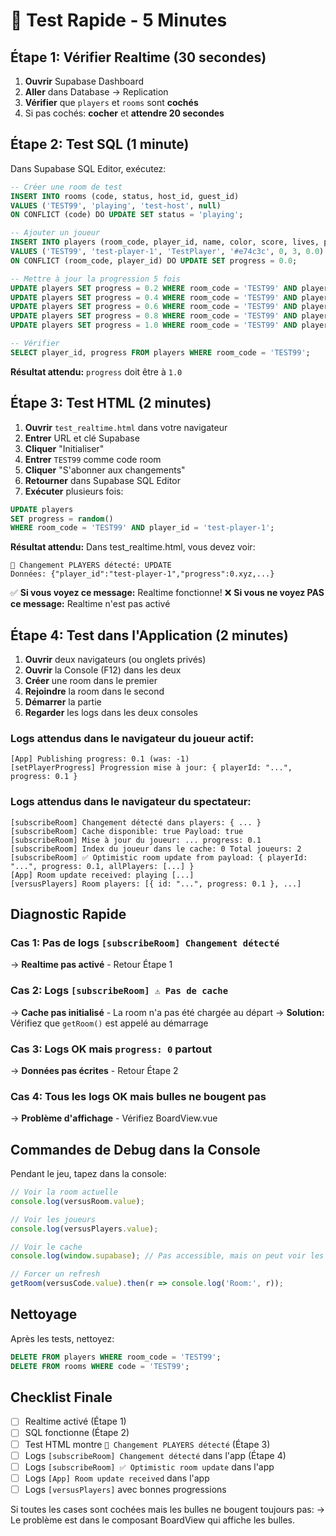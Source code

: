 # 🧪 Test Rapide - 5 Minutes

## Étape 1: Vérifier Realtime (30 secondes)

1. **Ouvrir** Supabase Dashboard
2. **Aller** dans Database → Replication
3. **Vérifier** que `players` et `rooms` sont **cochés**
4. Si pas cochés: **cocher** et **attendre 20 secondes**

## Étape 2: Test SQL (1 minute)

Dans Supabase SQL Editor, exécutez:

```sql
-- Créer une room de test
INSERT INTO rooms (code, status, host_id, guest_id)
VALUES ('TEST99', 'playing', 'test-host', null)
ON CONFLICT (code) DO UPDATE SET status = 'playing';

-- Ajouter un joueur
INSERT INTO players (room_code, player_id, name, color, score, lives, progress)
VALUES ('TEST99', 'test-player-1', 'TestPlayer', '#e74c3c', 0, 3, 0.0)
ON CONFLICT (room_code, player_id) DO UPDATE SET progress = 0.0;

-- Mettre à jour la progression 5 fois
UPDATE players SET progress = 0.2 WHERE room_code = 'TEST99' AND player_id = 'test-player-1';
UPDATE players SET progress = 0.4 WHERE room_code = 'TEST99' AND player_id = 'test-player-1';
UPDATE players SET progress = 0.6 WHERE room_code = 'TEST99' AND player_id = 'test-player-1';
UPDATE players SET progress = 0.8 WHERE room_code = 'TEST99' AND player_id = 'test-player-1';
UPDATE players SET progress = 1.0 WHERE room_code = 'TEST99' AND player_id = 'test-player-1';

-- Vérifier
SELECT player_id, progress FROM players WHERE room_code = 'TEST99';
```

**Résultat attendu:** `progress` doit être à `1.0`

## Étape 3: Test HTML (2 minutes)

1. **Ouvrir** `test_realtime.html` dans votre navigateur
2. **Entrer** URL et clé Supabase
3. **Cliquer** "Initialiser"
4. **Entrer** `TEST99` comme code room
5. **Cliquer** "S'abonner aux changements"
6. **Retourner** dans Supabase SQL Editor
7. **Exécuter** plusieurs fois:
```sql
UPDATE players 
SET progress = random() 
WHERE room_code = 'TEST99' AND player_id = 'test-player-1';
```

**Résultat attendu:** Dans test_realtime.html, vous devez voir:
```
🔔 Changement PLAYERS détecté: UPDATE
Données: {"player_id":"test-player-1","progress":0.xyz,...}
```

✅ **Si vous voyez ce message:** Realtime fonctionne!
❌ **Si vous ne voyez PAS ce message:** Realtime n'est pas activé

## Étape 4: Test dans l'Application (2 minutes)

1. **Ouvrir** deux navigateurs (ou onglets privés)
2. **Ouvrir** la Console (F12) dans les deux
3. **Créer** une room dans le premier
4. **Rejoindre** la room dans le second
5. **Démarrer** la partie
6. **Regarder** les logs dans les deux consoles

### Logs attendus dans le navigateur du joueur actif:

```
[App] Publishing progress: 0.1 (was: -1)
[setPlayerProgress] Progression mise à jour: { playerId: "...", progress: 0.1 }
```

### Logs attendus dans le navigateur du spectateur:

```
[subscribeRoom] Changement détecté dans players: { ... }
[subscribeRoom] Cache disponible: true Payload: true
[subscribeRoom] Mise à jour du joueur: ... progress: 0.1
[subscribeRoom] Index du joueur dans le cache: 0 Total joueurs: 2
[subscribeRoom] ✅ Optimistic room update from payload: { playerId: "...", progress: 0.1, allPlayers: [...] }
[App] Room update received: playing [...]
[versusPlayers] Room players: [{ id: "...", progress: 0.1 }, ...]
```

## Diagnostic Rapide

### Cas 1: Pas de logs `[subscribeRoom] Changement détecté`
→ **Realtime pas activé** - Retour Étape 1

### Cas 2: Logs `[subscribeRoom] ⚠️ Pas de cache`
→ **Cache pas initialisé** - La room n'a pas été chargée au départ
→ **Solution:** Vérifiez que `getRoom()` est appelé au démarrage

### Cas 3: Logs OK mais `progress: 0` partout
→ **Données pas écrites** - Retour Étape 2

### Cas 4: Tous les logs OK mais bulles ne bougent pas
→ **Problème d'affichage** - Vérifiez BoardView.vue

## Commandes de Debug dans la Console

Pendant le jeu, tapez dans la console:

```javascript
// Voir la room actuelle
console.log(versusRoom.value);

// Voir les joueurs
console.log(versusPlayers.value);

// Voir le cache
console.log(window.supabase); // Pas accessible, mais on peut voir les logs

// Forcer un refresh
getRoom(versusCode.value).then(r => console.log('Room:', r));
```

## Nettoyage

Après les tests, nettoyez:

```sql
DELETE FROM players WHERE room_code = 'TEST99';
DELETE FROM rooms WHERE code = 'TEST99';
```

## Checklist Finale

- [ ] Realtime activé (Étape 1)
- [ ] SQL fonctionne (Étape 2)
- [ ] Test HTML montre `🔔 Changement PLAYERS détecté` (Étape 3)
- [ ] Logs `[subscribeRoom] Changement détecté` dans l'app (Étape 4)
- [ ] Logs `[subscribeRoom] ✅ Optimistic room update` dans l'app
- [ ] Logs `[App] Room update received` dans l'app
- [ ] Logs `[versusPlayers]` avec bonnes progressions

Si toutes les cases sont cochées mais les bulles ne bougent toujours pas:
→ Le problème est dans le composant BoardView qui affiche les bulles.
